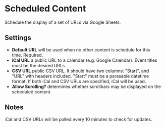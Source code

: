 # Scheduled Content
Schedule the display of a set of URLs via Google Sheets.

## Settings

- **Default URL** will be used when no other content is schedule for this time. Required.
- **iCal URL** a public URL to a calendar (e.g. Google Calendar). Event titles must be the desired URLs.
- **CSV URL** public CSV URL. It should have two columns: "Start", and "URL" with headers included. "Start" must be a parseable datetime format. If both iCal and CSV URLs are specified, iCal will be used.
- **Allow Scrolling?** determines whether scrollbars may be displayed on the scheduled content.

## Notes

iCal and CSV URLs will be polled every 10 minutes to check for updates.